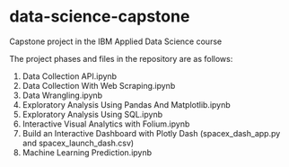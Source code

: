 # data-science-capstone
Capstone project in the IBM Applied Data Science course

The project phases and files in the repository are as follows:

1. Data Collection API.ipynb
2. Data Collection With Web Scraping.ipynb
3. Data Wrangling.ipynb
4. Exploratory Analysis Using Pandas And Matplotlib.ipynb
5. Exploratory Analysis Using SQL.ipynb
6. Interactive Visual Analytics with Folium.ipynb
7. Build an Interactive Dashboard with Plotly Dash (spacex_dash_app.py and spacex_launch_dash.csv)
8. Machine Learning Prediction.ipynb
